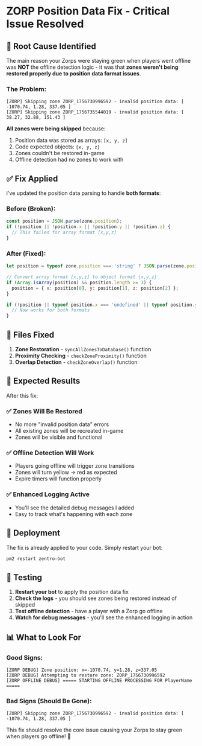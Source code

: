 # ZORP Position Data Fix - Critical Issue Resolved

## 🚨 **Root Cause Identified**

The main reason your Zorps were staying green when players went offline was **NOT** the offline detection logic - it was that **zones weren't being restored properly due to position data format issues**.

### **The Problem:**
```
[ZORP] Skipping zone ZORP_1756730996592 - invalid position data: [ -1070.74, 1.28, 337.05 ]
[ZORP] Skipping zone ZORP_1756735544019 - invalid position data: [ 38.27, 32.88, 151.43 ]
```

**All zones were being skipped** because:
1. Position data was stored as arrays: `[x, y, z]`
2. Code expected objects: `{x, y, z}`
3. Zones couldn't be restored in-game
4. Offline detection had no zones to work with

## ✅ **Fix Applied**

I've updated the position data parsing to handle **both formats**:

### **Before (Broken):**
```javascript
const position = JSON.parse(zone.position);
if (!position || !position.x || !position.y || !position.z) {
  // This failed for array format [x,y,z]
}
```

### **After (Fixed):**
```javascript
let position = typeof zone.position === 'string' ? JSON.parse(zone.position) : zone.position;

// Convert array format [x,y,z] to object format {x,y,z}
if (Array.isArray(position) && position.length >= 3) {
  position = { x: position[0], y: position[1], z: position[2] };
}

if (!position || typeof position.x === 'undefined' || typeof position.y === 'undefined' || typeof position.z === 'undefined') {
  // Now works for both formats
}
```

## 🔧 **Files Fixed**

1. **Zone Restoration** - `syncAllZonesToDatabase()` function
2. **Proximity Checking** - `checkZoneProximity()` function  
3. **Overlap Detection** - `checkZoneOverlap()` function

## 🎯 **Expected Results**

After this fix:

### ✅ **Zones Will Be Restored**
- No more "invalid position data" errors
- All existing zones will be recreated in-game
- Zones will be visible and functional

### ✅ **Offline Detection Will Work**
- Players going offline will trigger zone transitions
- Zones will turn yellow → red as expected
- Expire timers will function properly

### ✅ **Enhanced Logging Active**
- You'll see the detailed debug messages I added
- Easy to track what's happening with each zone

## 🚀 **Deployment**

The fix is already applied to your code. Simply restart your bot:

```bash
pm2 restart zentro-bot
```

## 🧪 **Testing**

1. **Restart your bot** to apply the position data fix
2. **Check the logs** - you should see zones being restored instead of skipped
3. **Test offline detection** - have a player with a Zorp go offline
4. **Watch for debug messages** - you'll see the enhanced logging in action

## 📊 **What to Look For**

### **Good Signs:**
```
[ZORP DEBUG] Zone position: x=-1070.74, y=1.28, z=337.05
[ZORP DEBUG] Attempting to restore zone: ZORP_1756730996592
[ZORP OFFLINE DEBUG] ===== STARTING OFFLINE PROCESSING FOR PlayerName =====
```

### **Bad Signs (Should Be Gone):**
```
[ZORP] Skipping zone ZORP_1756730996592 - invalid position data: [ -1070.74, 1.28, 337.05 ]
```

This fix should resolve the core issue causing your Zorps to stay green when players go offline! 🎉
